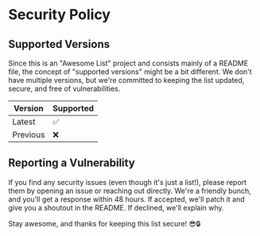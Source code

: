 # Security Policy

## Supported Versions

Since this is an "Awesome List" project and consists mainly of a README file, 
the concept of "supported versions" might be a bit different. We don't have multiple versions, 
but we're committed to keeping the list updated, secure, and free of vulnerabilities.

| Version  | Supported         |
| -------- | ----------------- |
| Latest   | :white_check_mark: |
| Previous | :x:               |

## Reporting a Vulnerability

If you find any security issues (even though it's just a list!), 
please report them by opening an issue or reaching out directly. We're a friendly bunch, and you'll get a response within 48 hours. 
If accepted, we'll patch it and give you a shoutout in the README. If declined, we'll explain why.

Stay awesome, and thanks for keeping this list secure! 😎🔒
